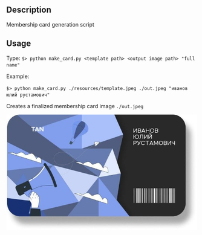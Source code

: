 ## Description
Membership card generation script

## Usage
Type: `$> python make_card.py <template path> <output image path> "full name"` 

Example:

`$> python make_card.py ./resources/template.jpeg ./out.jpeg "иванов юлий рустамович"` 

Creates a finalized membership card image `./out.jpeg`

![image](./resources/example.jpeg)
